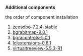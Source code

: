 **Additional components**

the order of component installation

1. [zeosdbo-7.2.4-stable](https://sourceforge.net/projects/zeoslib/)
2. [bgrabitmap-9.8.1](https://github.com/bgrabitmap/bgrabitmap/releases/)
3. [bgracontrols-5.0.1](https://github.com/bgrabitmap/bgracontrols/releases/)
4. [lclextensions-0.6.1](https://github.com/blikblum/VirtualTreeView-Lazarus/releases/)
5. [virtualtreeview-5.5.3-R1](https://github.com/blikblum/VirtualTreeView-Lazarus/releases/)

